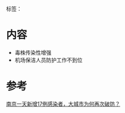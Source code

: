 标签：
# 内容
- 毒株传染性增强
- 机场保洁人员防护工作不到位

# 参考
[南京一天新增17例感染者，大城市为何再次破防？](https://mp.weixin.qq.com/s/39pjwOnjjaIVBYtI9NoKww?utm_campaign=%E8%BD%BB%E8%8A%92%E5%B0%81%E9%9D%A2&utm_medium=email&utm_source=Revue%20newsletter)